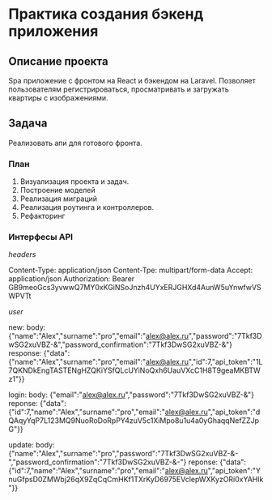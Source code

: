 # Практика создания бэкенд приложения

## Описание проекта

Spa приложение с фронтом на React и бэкендом на Laravel.
Позволяет пользователям регистрироваться, просматривать и загружать квартиры с изображениями.

## Задача
Реализовать апи для готового фронта.

### План

1. Визуализация проекта и задач.
2. Построение моделей
3. Реализация миграций
4. Реализация роутинга и контроллеров.
5. Рефакторинг

### Интерфесы API

*headers*

Content-Type: application/json
Content-Tpe: multipart/form-data 
Accept: application/json
Authorization: Bearer GB9meoGcs3yvwwQ7MY0xKGiNSoJnzh4UYxERJGHXd4AunW5uYnwfwVSWPVTt

*user*

new:
body: {"name":"Alex","surname":"pro","email":"alex@alex.ru","password":"7Tkf3DwSG2xuVBZ-&","password_confirmation":"7Tkf3DwSG2xuVBZ-&"}
response: {"data":{"name":"Alex","surname":"pro","email":"alex@alex.ru","id":7,"api_token":"1L7QKNDkEngTASTENgHZQKiYSfQLcUYiNoQxh6UauVXcC1H8T9geaMKBTWz1"}}

login:
body: {"email":"alex@alex.ru","password":"7Tkf3DwSG2xuVBZ-&"}
reponse: {"data":{"id":7,"name":"Alex","surname":"pro","email":"alex@alex.ru","api_token":"dQAqyYqP7L123MQ9NuoRoDoRpPY4zuV5c1XiMpo8u1u4a0yGhaqqNefZZJpG"}}

update: 
body: {"name":"Alex","surname":"pro","password":"7Tkf3DwSG2xuVBZ-&-","password_confirmation":"7Tkf3DwSG2xuVBZ-&-"}
reponse: {"data":{"id":7,"name":"Alex","surname":"pro","email":"alex@alex.ru","api_token":"YnuGfpsD0ZMWbj26qX9ZqCqCmHKf1TXrKyD6975EVclepWXKyzORi0xYAHlk"}}
